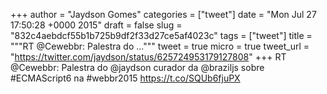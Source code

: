
+++
author = "Jaydson Gomes"
categories = ["tweet"]
date = "Mon Jul 27 17:50:28 +0000 2015"
draft = false
slug = "832c4aebdcf55b1b725b9df2f33d27ce5af4023c"
tags = ["tweet"]
title = """RT @Cewebbr: Palestra do ..."""
tweet = true
micro = true
tweet_url = "https://twitter.com/jaydson/status/625724953179127808"
+++
RT @Cewebbr: Palestra do @jaydson curador da @braziljs sobre #ECMAScript6 na #webbr2015  https://t.co/SQUb6fjuPX
